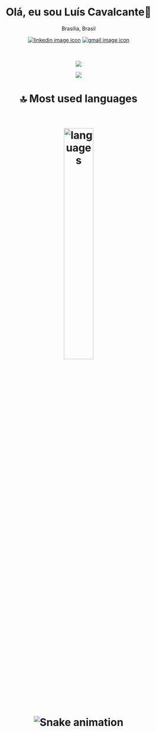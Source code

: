 <!-- contact me -->
<h1 align="center">
    Olá, eu sou Luís Cavalcante👋
</h1>

<p align="center">Brasília, Brasil</p>

<!-- contact -->
<div align="center">
    <!-- linkedin -->
    <a href="https://www.linkedin.com/in/devluiscavalcante/"><img src="https://img.shields.io/badge/LinkedIn-0077B5?style=for-the-badge&logo=linkedin&logoColor=white" alt="linkedin image icon"/></a>
    <!-- gmail -->
    <a href="mailto:devluiscavalcante@gmail.com"><img src="https://img.shields.io/badge/Gmail-D14836?style=for-the-badge&logo=gmail&logoColor=white" alt="gmail image icon"/></a>
</div>

<br>
<br>

<p align="center">
  <a href="https://skillicons.dev">
    <img src="https://skillicons.dev/icons?i=,java,spring,mysql," />
  </a>
</p>

<p align="center">
  <a href="https://skillicons.dev">
    <img src="https://skillicons.dev/icons?i=idea,vscode" />
  </a>
</p>

<h1 align="center"> 🔝 Most used languages
<br></br>
<p align="center">
  <img width="40%" alt="languages" src="https://github-readme-stats.vercel.app/api/top-langs/?username=devluiscavalcante&theme=blue_navy&hide_border=false&include_all_commits=true&count_private=true&layout=compact" />
</p>

  <div align="center">

  ![Snake animation](https://github.com/danielbped/danielbped/blob/output/github-contribution-grid-snake.svg)
  
</div>
<!-- Proudly created with GPRM ( https://gprm.itsvg.in ) -->
